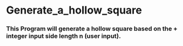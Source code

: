 # Generate_a_hollow_square
### This Program will generate a hollow square based on the + integer input side length n (user input).
